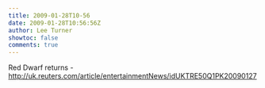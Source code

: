 ```yaml
---
title: 2009-01-28T10-56
date: 2009-01-28T10:56:56Z
author: Lee Turner
showtoc: false
comments: true
---
```


Red Dwarf returns - http://uk.reuters.com/article/entertainmentNews/idUKTRE50Q1PK20090127

